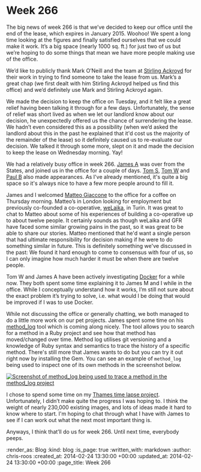 Week 266
========

The big news of week 266 is that we’ve decided to keep our office until the end of the lease, which expires in January 2015. Woohoo! We spent a long time looking at the figures and finally satisfied ourselves that we could make it work. It’s a big space (nearly 1000 sq. ft.) for just two of us but we’re hoping to do some things that mean we have more people making use of the office.

We’d like to publicly thank Mark O’Neill and the team at [Stirling Ackroyd][stirling-ackroyd] for their work in trying to find someone to take the lease from us. Mark’s a great chap (we first dealt with him Stirling Ackroyd helped us find this office) and we’d definitely use Mark and Stirling Ackroyd again.

We made the decision to keep the office on Tuesday, and it felt like a great relief having been talking it through for a few days. Unfortunately, the sense of relief was short lived as when we let our landlord know about our decision, he unexpectedly offered us the chance of surrendering the lease. We hadn’t even considered this as a possibility (when we’d asked the landlord about this in the past he explained that it'd cost us the majority of the remainder of the lease) so it definitely caused us to re-evaluate our decision. We talked it through some more, slept on it and made the decision to keep the lease on Wednesday morning. Yay!

We had a relatively busy office in week 266. [James A][james-adam] was over from the States, and joined us in the office for a couple of days. [Tom S][tom-stuart], [Tom W][tom-ward] and [Paul B][paul-battley] also made appearances. As I've already mentioned, it's quite a big space so it's always nice to have a few more people around to fill it.

James and I welcomed [Matteo Giaccone][matteo-giaccone] to the office for a coffee on Thursday morning. Matteo’s in London looking for employment but previously co-founded a co-operative, [weLaika][we-laika], in Turin. It was great to chat to Matteo about some of his experiences of building a co-operative up to about twelve people. It certainly sounds as though weLaika and GFR have faced some similar growing pains in the past, so it was great to be able to share our stories. Matteo mentioned that he'd want a single person that had ultimate responsibility for decision making if he were to do something similar in future. This is definitely something we've discussed in the past: We found it hard enough to come to consensus with four of us, so I can only imagine how much harder it must be when there are twelve people.

Tom W and James A have been actively investigating [Docker][docker] for a while now. They both spent some time explaining it to James M and I while in the office. While I conceptually understand how it works, I’m still not sure about the exact problem it’s trying to solve, i.e. what would I be doing that would be improved if I was to use Docker.

While not discussing the office or generally chatting, we both managed to do a little more work on our pet projects. James spent some time on his [method_log][method-log] tool which is coming along nicely. The tool allows you to search for a method in a Ruby project and see how that method has moved/changed over time. Method log utilises git versioning and a knowledge of Ruby syntax and semantics to trace the history of a specific method. There's still more that James wants to do but you can try it out right now by installing the Gem. You can see an example of `method_log` being used to inspect one of its own methods in the screenshot below.

[![Screenshot of method_log being used to trace a method in the method_log project](/images/blog/2014-02-24-method_log_small.png)](/images/blog/2014-02-24-method_log.png)

I chose to spend some time on my [Thames time lapse project][thames-time-lapse]. Unfortunately, I didn’t make quite the progress I was hoping to. I think the weight of nearly 230,000 existing images, and lots of ideas made it hard to know where to start. I'm hoping to chat through what I have with James to see if I can work out what the next most important thing is.

Anyways, I think that’ll do us for week 266. Until next time, everybody peeps.

[docker]: https://www.docker.io/
[james-adam]: http://lazyatom.com/
[matteo-giaccone]: https://twitter.com/Mat_Jack1
[method-log]: https://github.com/freerange/method_log
[paul-battley]: http://po-ru.com/
[stirling-ackroyd]: http://www.stirlingackroyd.com
[thames-time-lapse]: http://thames-time-lapse.chrisroos.co.uk/
[tom-stuart]: http://codon.com/
[tom-ward]: https://tomafro.net/
[we-laika]: http://dev.welaika.com/

:render_as: Blog
:kind: blog
:is_page: true
:written_with: markdown
:author: chris-roos
:created_at: 2014-02-24 13:30:00 +00:00
:updated_at: 2014-02-24 13:30:00 +00:00
:page_title: Week 266
